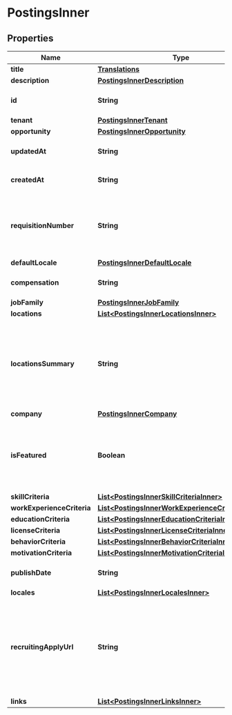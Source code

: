 

# PostingsInner


## Properties

| Name | Type | Description | Notes |
|------------ | ------------- | ------------- | -------------|
|**title** | [**Translations**](Translations.md) |  |  [optional] |
|**description** | [**PostingsInnerDescription**](PostingsInnerDescription.md) |  |  [optional] |
|**id** | **String** | The unique Job Posting Id (GUID). |  [optional] |
|**tenant** | [**PostingsInnerTenant**](PostingsInnerTenant.md) |  |  [optional] |
|**opportunity** | [**PostingsInnerOpportunity**](PostingsInnerOpportunity.md) |  |  [optional] |
|**updatedAt** | **String** | Time stamp of last update to posting |  [optional] |
|**createdAt** | **String** | Time stamp of posting creation |  [optional] |
|**requisitionNumber** | **String** | The customer-defined number associated with the Job Opportunity. |  [optional] |
|**defaultLocale** | [**PostingsInnerDefaultLocale**](PostingsInnerDefaultLocale.md) |  |  [optional] |
|**compensation** | **String** | Job Posting compensation details. |  [optional] |
|**jobFamily** | [**PostingsInnerJobFamily**](PostingsInnerJobFamily.md) |  |  [optional] |
|**locations** | [**List&lt;PostingsInnerLocationsInner&gt;**](PostingsInnerLocationsInner.md) |  |  [optional] |
|**locationsSummary** | **String** | The list of available locations delimited by semi-colon. The location fields within each location are delimited by comma.  |  [optional] |
|**company** | [**PostingsInnerCompany**](PostingsInnerCompany.md) |  |  [optional] |
|**isFeatured** | **Boolean** | Indicates if the Job Posting is published as a featured job on an UltiPro Recruiting job board. |  [optional] |
|**skillCriteria** | [**List&lt;PostingsInnerSkillCriteriaInner&gt;**](PostingsInnerSkillCriteriaInner.md) |  |  [optional] |
|**workExperienceCriteria** | [**List&lt;PostingsInnerWorkExperienceCriteriaInner&gt;**](PostingsInnerWorkExperienceCriteriaInner.md) |  |  [optional] |
|**educationCriteria** | [**List&lt;PostingsInnerEducationCriteriaInner&gt;**](PostingsInnerEducationCriteriaInner.md) |  |  [optional] |
|**licenseCriteria** | [**List&lt;PostingsInnerLicenseCriteriaInner&gt;**](PostingsInnerLicenseCriteriaInner.md) |  |  [optional] |
|**behaviorCriteria** | [**List&lt;PostingsInnerBehaviorCriteriaInner&gt;**](PostingsInnerBehaviorCriteriaInner.md) |  |  [optional] |
|**motivationCriteria** | [**List&lt;PostingsInnerMotivationCriteriaInner&gt;**](PostingsInnerMotivationCriteriaInner.md) |  |  [optional] |
|**publishDate** | **String** | Date in which posting was published |  [optional] |
|**locales** | [**List&lt;PostingsInnerLocalesInner&gt;**](PostingsInnerLocalesInner.md) |  |  [optional] |
|**recruitingApplyUrl** | **String** | The URL to the full job description on the UltiPro Recruiting job board. Should be mapped to the Job URL in the partner’s XML feed |  [optional] |
|**links** | [**List&lt;PostingsInnerLinksInner&gt;**](PostingsInnerLinksInner.md) |  |  [optional] |



